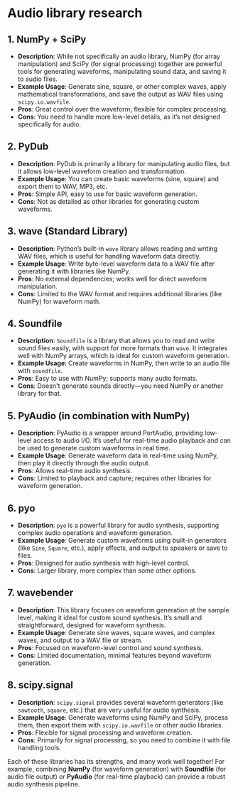 # Audio library research

## 1. **NumPy + SciPy**

- **Description**: While not specifically an audio library, NumPy (for array manipulation) and SciPy (for signal processing) together are powerful tools for generating waveforms, manipulating sound data, and saving it to audio files.
- **Example Usage**: Generate sine, square, or other complex waves, apply mathematical transformations, and save the output as WAV files using `scipy.io.wavfile`.
- **Pros**: Great control over the waveform; flexible for complex processing.
- **Cons**: You need to handle more low-level details, as it’s not designed specifically for audio.

## 2. **PyDub**

- **Description**: PyDub is primarily a library for manipulating audio files, but it allows low-level waveform creation and transformation.
- **Example Usage**: You can create basic waveforms (sine, square) and export them to WAV, MP3, etc.
- **Pros**: Simple API, easy to use for basic waveform generation.
- **Cons**: Not as detailed as other libraries for generating custom waveforms.

## 3. **wave (Standard Library)**

- **Description**: Python’s built-in `wave` library allows reading and writing WAV files, which is useful for handling waveform data directly.
- **Example Usage**: Write byte-level waveform data to a WAV file after generating it with libraries like NumPy.
- **Pros**: No external dependencies; works well for direct waveform manipulation.
- **Cons**: Limited to the WAV format and requires additional libraries (like NumPy) for waveform math.

## 4. **Soundfile**

- **Description**: `Soundfile` is a library that allows you to read and write sound files easily, with support for more formats than `wave`. It integrates well with NumPy arrays, which is ideal for custom waveform generation.
- **Example Usage**: Create waveforms in NumPy, then write to an audio file with `soundfile`.
- **Pros**: Easy to use with NumPy; supports many audio formats.
- **Cons**: Doesn't generate sounds directly—you need NumPy or another library for that.

## 5. **PyAudio** (in combination with NumPy)

- **Description**: PyAudio is a wrapper around PortAudio, providing low-level access to audio I/O. It’s useful for real-time audio playback and can be used to generate custom waveforms in real time.
- **Example Usage**: Generate waveform data in real-time using NumPy, then play it directly through the audio output.
- **Pros**: Allows real-time audio synthesis.
- **Cons**: Limited to playback and capture; requires other libraries for waveform generation.

## 6. **pyo**

- **Description**: `pyo` is a powerful library for audio synthesis, supporting complex audio operations and waveform generation.
- **Example Usage**: Generate custom waveforms using built-in generators (like `Sine`, `Square`, etc.), apply effects, and output to speakers or save to files.
- **Pros**: Designed for audio synthesis with high-level control.
- **Cons**: Larger library, more complex than some other options.

## 7. **wavebender**

- **Description**: This library focuses on waveform generation at the sample level, making it ideal for custom sound synthesis. It’s small and straightforward, designed for waveform synthesis.
- **Example Usage**: Generate sine waves, square waves, and complex waves, and output to a WAV file or stream.
- **Pros**: Focused on waveform-level control and sound synthesis.
- **Cons**: Limited documentation, minimal features beyond waveform generation.

## 8. **scipy.signal**

- **Description**: `scipy.signal` provides several waveform generators (like `sawtooth`, `square`, etc.) that are very useful for audio synthesis.
- **Example Usage**: Generate waveforms using NumPy and SciPy, process them, then export them with `scipy.io.wavfile` or other audio libraries.
- **Pros**: Flexible for signal processing and waveform creation.
- **Cons**: Primarily for signal processing, so you need to combine it with file handling tools.

Each of these libraries has its strengths, and many work well together! For example, combining **NumPy** (for waveform generation) with **Soundfile** (for audio file output) or **PyAudio** (for real-time playback) can provide a robust audio synthesis pipeline.
